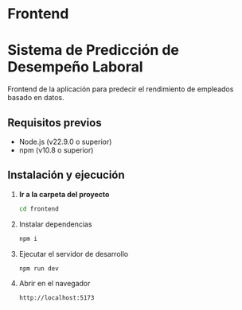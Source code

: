 # Frontend

# Sistema de Predicción de Desempeño Laboral  

Frontend de la aplicación para predecir el rendimiento de empleados basado en datos.  

## Requisitos previos  
- Node.js (v22.9.0 o superior)  
- npm (v10.8 o superior)  

## Instalación y ejecución  

1. **Ir a la carpeta del proyecto**  
   ```bash
   cd frontend
   ```
2. Instalar dependencias

    ```bash
    npm i
    ```
3. Ejecutar el servidor de desarrollo

    ```
    npm run dev
    ```

4. Abrir en el navegador
    ```bash
    http://localhost:5173
    ```